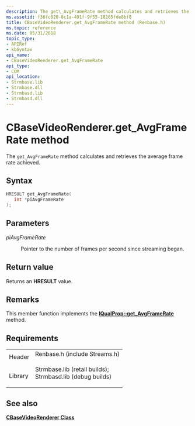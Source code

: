 ```yaml
---
description: The get\_AvgFrameRate method calculates and retrieves the average frame rate achieved.
ms.assetid: f36fc020-8c1a-491f-9f55-18265fde8bf8
title: CBaseVideoRenderer.get_AvgFrameRate method (Renbase.h)
ms.topic: reference
ms.date: 05/31/2018
topic_type: 
- APIRef
- kbSyntax
api_name: 
- CBaseVideoRenderer.get_AvgFrameRate
api_type: 
- COM
api_location: 
- Strmbase.lib
- Strmbase.dll
- Strmbasd.lib
- Strmbasd.dll
---
```


# CBaseVideoRenderer.get\_AvgFrameRate method

The `get_AvgFrameRate` method calculates and retrieves the average frame rate achieved.

## Syntax


```C++
HRESULT get_AvgFrameRate(
   int *piAvgFrameRate
);
```



## Parameters

<dl> <dt>

*piAvgFrameRate* 
</dt> <dd>

Pointer to the number of frames per second since streaming began.

</dd> </dl>

## Return value

Returns an **HRESULT** value.

## Remarks

This member function implements the [**IQualProp::get\_AvgFrameRate**](/previous-versions/windows/desktop/api/Amvideo/nf-amvideo-iqualprop-get_avgframerate) method.

## Requirements



|                    |                                                                                                                                                                                            |
|--------------------|--------------------------------------------------------------------------------------------------------------------------------------------------------------------------------------------|
| Header<br/>  | <dl> <dt>Renbase.h (include Streams.h)</dt> </dl>                                                                                   |
| Library<br/> | <dl> <dt>Strmbase.lib (retail builds); </dt> <dt>Strmbasd.lib (debug builds)</dt> </dl> |



## See also

<dl> <dt>

[**CBaseVideoRenderer Class**](cbasevideorenderer.md)
</dt> </dl>

 

 




